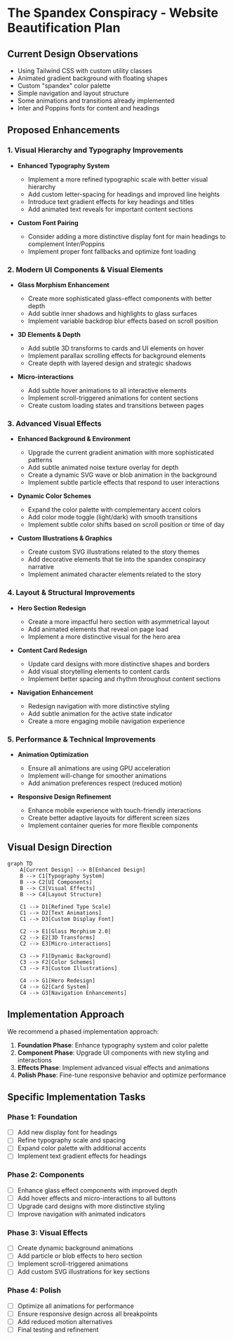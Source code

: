 # The Spandex Conspiracy - Website Beautification Plan

## Current Design Observations

- Using Tailwind CSS with custom utility classes
- Animated gradient background with floating shapes
- Custom "spandex" color palette
- Simple navigation and layout structure
- Some animations and transitions already implemented
- Inter and Poppins fonts for content and headings

## Proposed Enhancements

### 1. Visual Hierarchy and Typography Improvements

- **Enhanced Typography System**
  - Implement a more refined typographic scale with better visual hierarchy
  - Add custom letter-spacing for headings and improved line heights
  - Introduce text gradient effects for key headings and titles
  - Add animated text reveals for important content sections

- **Custom Font Pairing**
  - Consider adding a more distinctive display font for main headings to complement Inter/Poppins
  - Implement proper font fallbacks and optimize font loading

### 2. Modern UI Components & Visual Elements

- **Glass Morphism Enhancement**
  - Create more sophisticated glass-effect components with better depth
  - Add subtle inner shadows and highlights to glass surfaces
  - Implement variable backdrop blur effects based on scroll position

- **3D Elements & Depth**
  - Add subtle 3D transforms to cards and UI elements on hover
  - Implement parallax scrolling effects for background elements
  - Create depth with layered design and strategic shadows

- **Micro-interactions**
  - Add subtle hover animations to all interactive elements
  - Implement scroll-triggered animations for content sections
  - Create custom loading states and transitions between pages

### 3. Advanced Visual Effects

- **Enhanced Background & Environment**
  - Upgrade the current gradient animation with more sophisticated patterns
  - Add subtle animated noise texture overlay for depth
  - Create a dynamic SVG wave or blob animation in the background
  - Implement subtle particle effects that respond to user interactions

- **Dynamic Color Schemes**
  - Expand the color palette with complementary accent colors
  - Add color mode toggle (light/dark) with smooth transitions
  - Implement subtle color shifts based on scroll position or time of day

- **Custom Illustrations & Graphics**
  - Create custom SVG illustrations related to the story themes
  - Add decorative elements that tie into the spandex conspiracy narrative
  - Implement animated character elements related to the story

### 4. Layout & Structural Improvements

- **Hero Section Redesign**
  - Create a more impactful hero section with asymmetrical layout
  - Add animated elements that reveal on page load
  - Implement a more distinctive visual for the hero area

- **Content Card Redesign**
  - Update card designs with more distinctive shapes and borders
  - Add visual storytelling elements to content cards
  - Implement better spacing and rhythm throughout content sections

- **Navigation Enhancement**
  - Redesign navigation with more distinctive styling
  - Add subtle animation for the active state indicator
  - Create a more engaging mobile navigation experience

### 5. Performance & Technical Improvements

- **Animation Optimization**
  - Ensure all animations are using GPU acceleration
  - Implement will-change for smoother animations
  - Add animation preferences respect (reduced motion)

- **Responsive Design Refinement**
  - Enhance mobile experience with touch-friendly interactions
  - Create better adaptive layouts for different screen sizes
  - Implement container queries for more flexible components

## Visual Design Direction

```mermaid
graph TD
    A[Current Design] --> B[Enhanced Design]
    B --> C1[Typography System]
    B --> C2[UI Components]
    B --> C3[Visual Effects]
    B --> C4[Layout Structure]
    
    C1 --> D1[Refined Type Scale]
    C1 --> D2[Text Animations]
    C1 --> D3[Custom Display Font]
    
    C2 --> E1[Glass Morphism 2.0]
    C2 --> E2[3D Transforms]
    C2 --> E3[Micro-interactions]
    
    C3 --> F1[Dynamic Background]
    C3 --> F2[Color Schemes]
    C3 --> F3[Custom Illustrations]
    
    C4 --> G1[Hero Redesign]
    C4 --> G2[Card System]
    C4 --> G3[Navigation Enhancements]
```

## Implementation Approach

We recommend a phased implementation approach:

1. **Foundation Phase**: Enhance typography system and color palette
2. **Component Phase**: Upgrade UI components with new styling and interactions
3. **Effects Phase**: Implement advanced visual effects and animations
4. **Polish Phase**: Fine-tune responsive behavior and optimize performance

## Specific Implementation Tasks

### Phase 1: Foundation
- [ ] Add new display font for headings
- [ ] Refine typography scale and spacing
- [ ] Expand color palette with additional accents
- [ ] Implement text gradient effects for headings

### Phase 2: Components
- [ ] Enhance glass effect components with improved depth
- [ ] Add hover effects and micro-interactions to all buttons
- [ ] Upgrade card designs with more distinctive styling
- [ ] Improve navigation with animated indicators

### Phase 3: Visual Effects
- [ ] Create dynamic background animations
- [ ] Add particle or blob effects to hero section
- [ ] Implement scroll-triggered animations
- [ ] Add custom SVG illustrations for key sections

### Phase 4: Polish
- [ ] Optimize all animations for performance
- [ ] Ensure responsive design across all breakpoints
- [ ] Add reduced motion alternatives
- [ ] Final testing and refinement
